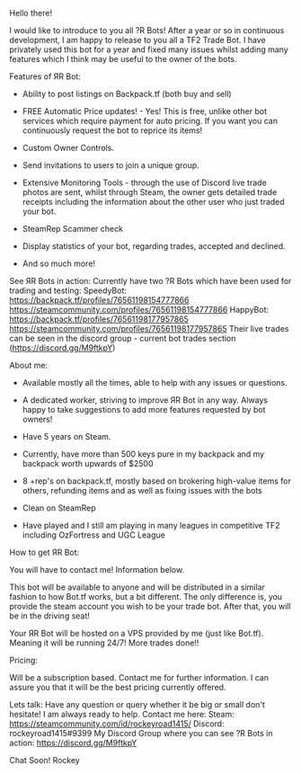 Hello there!

I would like to introduce to you all ?R Bots! After a year or so in continuous development, I am happy to release to you all a TF2 Trade Bot. I have privately used this bot for a year and fixed many issues whilst adding many features which I think may be useful to the owner of the bots.

Features of ЯR Bot:

- Ability to post listings on Backpack.tf (both buy and sell)

- FREE Automatic Price updates! - Yes! This is free, unlike other bot services which require payment for auto pricing. If you want you can continuously request the bot to reprice its items!

- Custom Owner Controls.

- Send invitations to users to join a unique group.

- Extensive Monitoring Tools - through the use of Discord live trade photos are sent, whilst through Steam, the owner gets detailed trade receipts including the information about the other user who just traded your bot.

- SteamRep Scammer check

- Display statistics of your bot, regarding trades, accepted and declined.  

- And so much more!

See ЯR Bots in action:
Currently have two ?R Bots which have been used for trading and testing:
SpeedyBot: https://backpack.tf/profiles/76561198154777866 https://steamcommunity.com/profiles/76561198154777866
HappyBot: https://backpack.tf/profiles/76561198177957865 https://steamcommunity.com/profiles/76561198177957865
Their live trades can be seen in the discord group - current bot trades section (https://discord.gg/M9ftkpY)

About me:

- Available mostly all the times, able to help with any issues or questions. 

- A dedicated worker, striving to improve ЯR Bot in any way. Always happy to take suggestions to add more features requested by bot owners!

- Have 5 years on Steam.

- Currently, have more than 500 keys pure in my backpack and my backpack worth upwards of $2500

- 8 +rep's on backpack.tf, mostly based on brokering high-value items for others, refunding items and as well as fixing issues with the bots

- Clean on SteamRep

- Have played and I still am playing in many leagues in competitive TF2 including OzFortress and UGC League

How to get ЯR Bot:

You will have to contact me! Information below.

This bot will be available to anyone and will be distributed in a similar fashion to how Bot.tf works, but a bit different. The only difference is, you provide the steam account you wish to be your trade bot. After that, you will be in the driving seat!

Your ЯR Bot will be hosted on a VPS provided by me (just like Bot.tf). Meaning it will be running 24/7! More trades done!! 

Pricing:

Will be a subscription based. Contact me for further information. I can assure you that it will be the best pricing currently offered.


Lets talk:
Have any question or query whether it be big or small don't hesitate! I am always ready to help. 
Contact me here:
Steam: https://steamcommunity.com/id/rockeyroad1415/
Discord: rockeyroad1415#9399 
My Discord Group where you can see ?R Bots in action: https://discord.gg/M9ftkpY

Chat Soon! 
Rockey 
